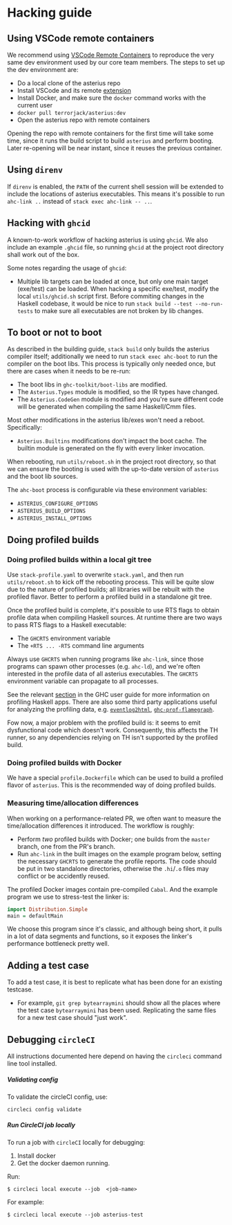 # Hacking guide

## Using VSCode remote containers

We recommend using [VSCode Remote
Containers](https://code.visualstudio.com/docs/remote/containers) to reproduce
the very same dev environment used by our core team members. The steps to set up
the dev environment are:

* Do a local clone of the asterius repo
* Install VSCode and its remote
  [extension](https://aka.ms/vscode-remote/download/extension)
* Install Docker, and make sure the `docker` command works with the current user
* `docker pull terrorjack/asterius:dev`
* Open the asterius repo with remote containers

Opening the repo with remote containers for the first time will take some time,
since it runs the build script to build `asterius` and perform booting. Later
re-opening will be near instant, since it reuses the previous container.

## Using `direnv`

If `direnv` is enabled, the `PATH` of the current shell session will be extended
to include the locations of asterius executables. This means it's possible to
run `ahc-link ..` instead of `stack exec ahc-link -- ..`.

## Hacking with `ghcid`

A known-to-work workflow of hacking asterius is using `ghcid`. We also include
an example `.ghcid` file, so running `ghcid` at the project root directory shall
work out of the box.

Some notes regarding the usage of `ghcid`:

* Multiple lib targets can be loaded at once, but only one main target
  (exe/test) can be loaded. When hacking a specific exe/test, modify the local
  `utils/ghcid.sh` script first. Before commiting changes in the Haskell
  codebase, it would be nice to run `stack build --test --no-run-tests` to make
  sure all executables are not broken by lib changes.

## To boot or not to boot

As described in the building guide, `stack build` only builds the asterius
compiler itself; additionally we need to run `stack exec ahc-boot` to run the
compiler on the boot libs. This process is typically only needed once, but there
are cases when it needs to be re-run:

* The boot libs in `ghc-toolkit/boot-libs` are modified.
* The `Asterius.Types` module is modified, so the IR types have changed.
* The `Asterius.CodeGen` module is modified and you're sure different code will
  be generated when compiling the same Haskell/Cmm files.

Most other modifications in the asterius lib/exes won't need a reboot.
Specifically:

* `Asterius.Builtins` modifications don't impact the boot cache. The builtin
  module is generated on the fly with every linker invocation.

When rebooting, run `utils/reboot.sh` in the project root directory, so that we
can ensure the booting is used with the up-to-date version of `asterius` and the
boot lib sources.

The `ahc-boot` process is configurable via these environment variables:

* `ASTERIUS_CONFIGURE_OPTIONS`
* `ASTERIUS_BUILD_OPTIONS`
* `ASTERIUS_INSTALL_OPTIONS`

## Doing profiled builds

### Doing profiled builds within a local git tree

Use `stack-profile.yaml` to overwrite `stack.yaml`, and then run
`utils/reboot.sh` to kick off the rebooting process. This will be quite slow due
to the nature of profiled builds; all libraries will be rebuilt with the
profiled flavor. Better to perform a profiled build in a standalone git tree.

Once the profiled build is complete, it's possible to use RTS flags to obtain
profile data when compiling Haskell sources. At runtime there are two ways to
pass RTS flags to a Haskell executable:

* The `GHCRTS` environment variable
* The `+RTS ... -RTS` command line arguments

Always use `GHCRTS` when running programs like `ahc-link`, since those programs
can spawn other processes (e.g. `ahc-ld`), and we're often interested in the
profile data of all asterius executables. The `GHCRTS` environment variable can
propagate to all processes.

See the relevant
[section](https://downloads.haskell.org/~ghc/8.8.3/docs/html/users_guide/profiling.html)
in the GHC user guide for more information on profiling Haskell apps. There are
also some third party applications useful for analyzing the profiling data, e.g.
[`eventlog2html`](https://github.com/mpickering/eventlog2html),
[`ghc-prof-flamegraph`](https://github.com/fpco/ghc-prof-flamegraph).

Fow now, a major problem with the profiled build is: it seems to emit
dysfunctional code which doesn't work. Consequently, this affects the TH runner,
so any dependencies relying on TH isn't supported by the profiled build.

### Doing profiled builds with Docker

We have a special `profile.Dockerfile` which can be used to build a profiled
flavor of `asterius`. This is the recommended way of doing profiled builds.

### Measuring time/allocation differences

When working on a performance-related PR, we often want to measure the
time/allocation differences it introduced. The workflow is roughly:

* Perform *two* profiled builds with Docker; one builds from the `master`
  branch, one from the PR's branch.
* Run `ahc-link` in the built images on the example program below, setting the
  necessary `GHCRTS` to generate the profile reports. The code should be put in
  two standalone directories, otherwise the `.hi`/`.o` files may conflict or be
  accidently reused.

The profiled Docker images contain pre-compiled `Cabal`. And the example program
we use to stress-test the linker is:

```haskell
import Distribution.Simple
main = defaultMain
```

We choose this program since it's classic, and although being short, it pulls in
a lot of data segments and functions, so it exposes the linker's performance
bottleneck pretty well.

## Adding a test case

To add a test case, it is best to replicate what has been done for an existing testcase.

- For example, `git grep bytearraymini` should show all the places where the test case
`bytearraymini` has been used. Replicating the same files for a new test case
should "just work".

## Debugging `circleCI`

All instructions documented here depend on having the `circleci` command line
tool installed.

##### Validating config

To validate the circleCI config, use:

```
circleci config validate
```

##### Run CircleCI job locally

To run a job with `circleCI` locally for debugging:

1. Install docker
2. Get the docker daemon running.

Run:

```
$ circleci local execute --job  <job-name>
```

For example:

```
$ circleci local execute --job asterius-test
```
